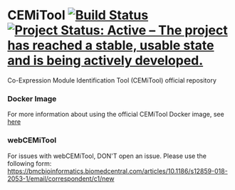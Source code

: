 # CEMiTool [![Build Status](https://travis-ci.org/csbl-usp/CEMiTool.svg?branch=master)](https://travis-ci.org/csbl-usp/CEMiTool)[![Project Status: Active – The project has reached a stable, usable state and is being actively developed.](http://www.repostatus.org/badges/latest/active.svg)](http://www.repostatus.org/#active)

Co-Expression Module Identification Tool (CEMiTool) official repository 




### Docker Image
For more information about using the official CEMiTool Docker image, see [here](docker/example.md)


### webCEMiTool
For issues with webCEMiTool, DON'T open an issue. Please use the following form: https://bmcbioinformatics.biomedcentral.com/articles/10.1186/s12859-018-2053-1/email/correspondent/c1/new
